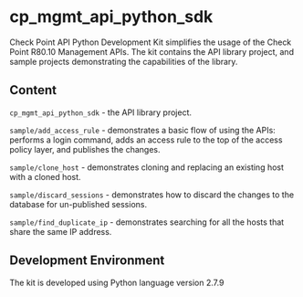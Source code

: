 # cp_mgmt_api_python_sdk
Check Point API Python Development Kit simplifies the usage of the Check Point R80.10 Management APIs. The kit contains the API library project, and sample projects demonstrating the capabilities of the library.

## Content
`cp_mgmt_api_python_sdk` - the API library project.

`sample/add_access_rule` - demonstrates a basic flow of using the APIs: performs a login command, adds an access rule to the top of the access policy layer, and publishes the changes.

`sample/clone_host` - demonstrates cloning and replacing an existing host with a cloned host.

`sample/discard_sessions` - demonstrates how to discard the changes to the database for un-published sessions.

`sample/find_duplicate_ip` - demonstrates searching for all the hosts that share the same IP address.

## Development Environment
The kit is developed using Python language version 2.7.9
